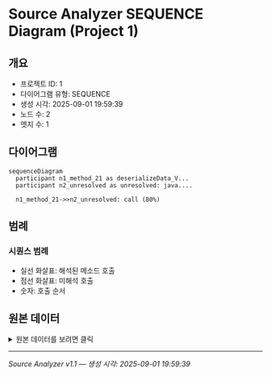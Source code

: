 # Source Analyzer SEQUENCE Diagram (Project 1)

## 개요
- 프로젝트 ID: 1
- 다이어그램 유형: SEQUENCE
- 생성 시각: 2025-09-01 19:59:39
- 노드 수: 2
- 엣지 수: 1

## 다이어그램

```mermaid
sequenceDiagram
  participant n1_method_21 as deserializeData_V...
  participant n2_unresolved as unresolved: java....

  n1_method_21->>n2_unresolved: call (80%)
```

## 범례

### 시퀀스 범례
- 실선 화살표: 해석된 메소드 호출
- 점선 화살표: 미해석 호출
- 숫자: 호출 순서

## 원본 데이터

<details>
<summary>원본 데이터를 보려면 클릭</summary>

노드 목록 (2)
```json
  method:21: deserializeData_VULNERABLE() (method)
  unresolved:java.readObject: unresolved: java.readObject (unresolved)
```

엣지 목록 (1)
```json
  method:21 -> unresolved:java.readObject (call)
```

</details>

---
*Source Analyzer v1.1 — 생성 시각: 2025-09-01 19:59:39*